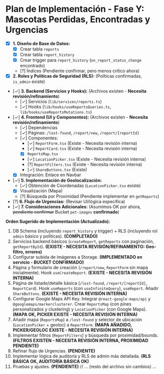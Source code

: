 # Plan de Implementación - Fase Y: Mascotas Perdidas, Encontradas y Urgencias

*   [X] **1. Diseño de Base de Datos:**
    *   [X] Crear tabla `reports`
    *   [X] Crear tabla `report_history`
    *   [X] Crear trigger para `report_history` (`on_report_status_change` encontrado)
    *   [?] Índices (Pendiente confirmar, pero menos crítico ahora)
*   [X] **2. Roles y Políticas de Seguridad (RLS):** (Políticas confirmadas, `is_admin` existe)
*   [✓] **3. Backend (Servicios y Hooks):** (Archivos existen - **Necesita revisión/refinamiento**)
    *   [✓] Servicios (`lib/services/reports.ts`)
    *   [✓] Hooks (`lib/hooks/useReportsQueries.ts`, `lib/hooks/useReportsMutations.ts`)
*   [✓] **4. Frontend (UI y Componentes):** (Archivos existen - **Necesita revisión/refinamiento**)
    *   [✓] Dependencias
    *   [✓] Páginas: `/lost-found`, `/report/new`, `/report/[reportId]`
    *   [✓] Componentes:
        *   [✓] `ReportForm.tsx` (Existe - Necesita revisión interna)
        *   [✓] `ReportCard.tsx` (Existe - Necesita revisión interna)
        *   [X] `ReportsMap.tsx`
        *   [✓] `LocationPicker.tsx` (Existe - Necesita revisión interna)
        *   [?] `ReportFilters.tsx` (Existe - Necesita revisión interna)
        *   [✓] `ShareButtons.tsx` (Existe)
    *   [X] Integración: Enlace en Navbar
*   [✓] **5. Implementación de Geolocalización:**
    *   [✓] Obtención de Coordenadas (`LocationPicker.tsx` existe)
    *   [X] Visualización (Mapa)
    *   [?] Búsqueda por Proximidad (Pendiente implementar en `getReports`)
*   [?] **6. Flujo de Urgencias:** (Revisar UI/lógica específica)
*   [✓] **7. Consideraciones Adicionales:** (Asumimos OK por ahora, ~~pendiente confirmar~~ Bucket `pet-images` **confirmado**)

**Orden Sugerido de Implementación (Actualizado):**

1.  DB Schema (incluyendo `report_history` y trigger) + RLS (incluyendo rol `admin` básico y políticas). **(COMPLETADO)**
2.  Servicios backend básicos (`createReport`, `getReports` con paginación, `getReportById`). **(EXISTE - NECESITA REVISIÓN/REFINAMIENTO: Geo-filtro, errores)**
3.  Configurar subida de imágenes a Storage. **(IMPLEMENTADO en servicio - BUCKET CONFIRMADO)**
4.  Página y formulario de creación (`/report/new`, `ReportForm` sin mapa inicialmente). Hook `useCreateReport`. **(EXISTE - NECESITA REVISIÓN INTERNA)**
5.  Página de listado/detalle básica (`/lost-found`, `/report/[reportId]`, `ReportCard`). Hook `useReports` (con `useInfiniteQuery`), `useReport`. Añadir `ShareButtons`. **(EXISTE - NECESITA REVISIÓN INTERNA)**
6.  Configurar Google Maps API Key. Integrar `@react-google-maps/api` y `@googlemaps/markerclusterer`. Crear `ReportsMap` (con pines personalizados y clustering) y `LocationPicker` (con Google Maps). **(MAPA OK, PICKER EXISTE - NECESITA REVISIÓN INTERNA)**
7.  Añadir mapa (`ReportsMap`) a `/lost-found` y selector de ubicación (`LocationPicker` + geoloc) a `ReportForm`. **(MAPA AÑADIDO, PICKER/GEOLOC EXISTE - NECESITA REVISIÓN INTERNA)**
8.  Implementar filtros (`ReportFilters`) y búsqueda por proximidad/bounds. **(FILTROS EXISTEN - NECESITA REVISIÓN INTERNA, PROXIMIDAD PENDIENTE)**
9.  Refinar flujo de Urgencias. **(PENDIENTE)**
10. Implementar lógica de auditoría y RLS de admin más detallada. **(RLS BÁSICA OK, AUDITORÍA BÁSICA OK)**
11. Pruebas y ajustes. **(PENDIENTE)**
// ... (resto del archivo sin cambios) ... 